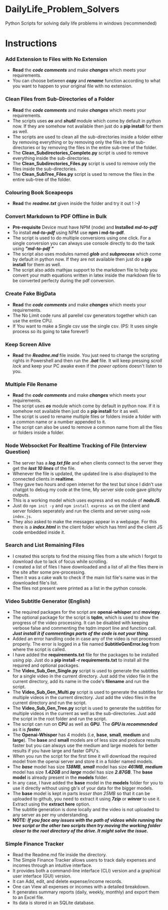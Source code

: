 # DailyLife_Problem_Solvers
Python Scripts for solving daily life problems in windows (recommended)

# Instructions

### Add Extension to Files with No Extension

* **Read** the ***code comments*** and make ***changes*** which meets your requirements.
* You can choose between ***copy*** and ***rename*** function according to what you want to happen to your original file with no extension.

### Clean Files from Sub-Directories of a Folder

* **Read** the ***code comments*** and make ***changes*** which meets your requirements.
* The scripts uses ***os*** and ***shutil*** module which come by default in python now. If they are somehow not available then just do a **pip install** for them as well.
* The scripts are used to clean all the sub-directories inside a folder either by removing everything or by removing only the files in the sub-directories or by removing the files in the entire sub-tree of the folder.
* The **Clean_Subdirectories_Complete.py** script is used to remove everything inside the sub-directories.
* The **Clean_Subdirectories_Files.py** script is used to remove only the files inside the sub-directories.
* The **Clean_SubTree_Files.py** script is used to remove the files in the entire sub-tree of the folder.

### Colouring Book Sceapeops

* **Read** the ***readme.txt*** given inside the folder and try it out ! ***:-)***

### Convert Markdown to PDF Offline in Bulk

* **Pre-requisite** Device must have NPM (node) and **Installed** ***md-to-pdf***
* To install ***md-to-pdf*** using NPM use **npm i md-to-pdf**.
* The script is used to do multiple conversions using one click. For a single conversion you can always use console directly to do the task using ***"md-to-pdf <Filename>"***
* The script also uses modules named ***glob*** and ***subprocess*** which come by default in python now. If they are not available then just do a **pip install** for them as well.
* The script also adds mathjax support to the markdown file to help you convert your math equations written in latex inside the markdown file to be converted perfecty during the pdf conversion.

### Create Fake BigData

* **Read** the ***code comments*** and make ***changes*** which meets your requirements.
* The No Limit code runs all parellel csv generators together which can use the entire CPU.
* If You want to make a Single csv use the single csv. (PS: It uses single process so its going to take forever!)

### Keep Screen Alive

* **Read** the ***Readme.md*** file inside. You just need to change the scripting rights in Powershell and then run the ***.bat*** file. It will keep pressing *scroll lock* and keep your PC awake even if the *power options* doesn't listen to you.

### Multiple File Rename

* **Read** the ***code comments*** and make ***changes*** which meets your requirements.
* The script uses ***os*** module which come by default in python now. If it is somehow not available then just do a **pip install** for it as well.
* The script is used to rename multiple files or folders inside a folder with a common name or a number appended to it.
* The script can also be used to remove a common name from all the files or folders inside a folder.

### Node Websocket For Realtime Tracking of File (Interview Question)

* The server has a ***log.txt file*** and when clients connect to the server they get the ***last 10 lines*** of the file.
* Whenever the file is updated, the updated line is also displayed to the connected clients in **realtime**.
* They gave two hours and open internet for the test but since I didn't use chatgpt to debug my code at the time, My server side code gave glitchy outputs.
* This is a working model which uses express and ws module of ***nodeJS***.
* Just do `npm init -y` and `npm install express ws` on the client and server folders seperately and run the clients and server using `node index.js`.
* They also asked to make the messages appear in a webpage. For this there is a ***index.html*** in the client folder which has html and the client JS code embedded inside it.

### Search and List Remaining Files

* I created this scripts to find the missing files from a site which I forgot to download due to lack of focus while scrolling.
* I created a list of files I have downloaded and a list of all the files there in the site after some pre-processing.
* Then it was a cake walk to check if the main list file's name was in the downloaded file's list.
* The files not present were printed as a list in the python console.

### Video Subtitle Generator (English)

* The required packages for the script are **openai-whisper** and **moviepy**. 
* The optional package for the script is **tqdm**, which is used to show the progress of the video processing. It can be disabled with keeping verbose false and commenting the tqdm import line and function call. ***Just install it if commentings parts of the code is not your thing***.
* Added an error handling code in case any of the video is not processed properly. The error is logged in a file named **SubtitleGenError.log** from where the script is called.
* I have added the **requirements.txt** file for the packages to be installed using pip. Just do a **pip install -r requirements.txt** to install all the required and optional packages.
* The **Video_Sub_Gen_Single.py** script is used to generate the subtitles for a single video in the current directory. Just add the video file in the current directory, add its name in the code's **filename** and run the script.
* The **Video_Sub_Gen_Multi.py** script is used to generate the subtitles for multiple videos in the current directory. Just add the video files in the current directory and run the script.
* The **Video_Sub_Gen_Tree.py** script is used to generate the subtitles for multiple videos in the current as well as the sub-directories. Just add the script in the root folder and run the script.
* The script can run on **CPU** as well as **GPU**. The ***GPU is recommended*** as it is ***faster***.
* The **Openai-Whisper** has 4 models (i.e, **base**, **small**, **medium** and **large**). The **base** and **small** models are of less size and produce results faster but you can always use the medium and large models for better results if you have large and faster GPU's.
* When you run the script for the first time it will download the required model from the openai server and store it in a folder named models.
* The ***base*** model has size ***138MB***, ***small*** model has size ***461MB***, ***medium*** model has size ***1.42GB*** and ***large*** model has size ***2.87GB***. The **base model** is already present in the **models** folder.
* In any case, I have added the **base** model in the **models** folder for you to use it directly without using gb's of your data for the bigger models.
* The **base** model is kept in parts *lesser than 25MB* so that it can be uploaded to github, you need to extract it using ***7zip*** or ***winrar*** to use it. Extract using the **extract here** option.
* The subtitle generation is done locally and the video is not uploaded to any server as per my understanding.
* **NOTE:** ***If you face any issues with the path of videos while running the tree script or the other two scripts then try moving the working folder closer to the root directory of the drive. It might solve the issue.***

### Simple Finance Tracker
* Read the Readme.md file inside the directory.
* The Simple Finance Tracker allows users to track daily expenses and incomes through an intuitive interface.
* It provides both a command-line interface (CLI) version and a graphical user interface (GUI) version.
* It can Add, edit, and delete expense/income records.
* One can View all expenses or incomes with a detailed breakdown.
* It generates summary reports (daily, weekly, monthly) and export them to an Excel file.
* Its data is stored in an SQLite database.
